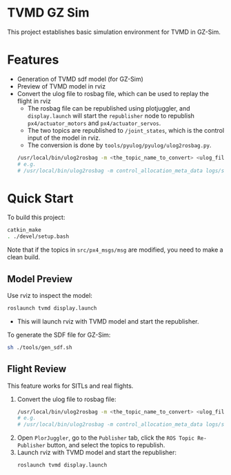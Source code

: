 # TVMD GZ Sim

This project establishes basic simulation environment for TVMD in GZ-Sim.

# Features

- Generation of TVMD sdf model (for GZ-Sim)
- Preview of TVMD model in rviz
- Convert the ulog file to rosbag file, which can be used to replay the flight in rviz
    - The rosbag file can be republished using plotjuggler, and `display.launch` will start the `republisher` node to republish `px4/actuator_motors` and `px4/actuator_servos`.
    - The two topics are republished to `/joint_states`, which is the control input of the model in rviz.
    - The conversion is done by `tools/pyulog/pyulog/ulog2rosbag.py`.
    ```bash
    /usr/local/bin/ulog2rosbag -m <the_topic_name_to_convert> <ulog_filename>.ulg <output_bag_filename>.bag
    # e.g.
    # /usr/local/bin/ulog2rosbag -m control_allocation_meta_data logs/sitl_ebrca/14_57_40.ulg logs/sitl_ebrca/14_57_40.bag
    ```

# Quick Start

To build this project:
```bash
catkin_make
. ./devel/setup.bash
```
Note that if the topics in `src/px4_msgs/msg` are modified, you need to make a clean build.

## Model Preview
Use rviz to inspect the model:
```bash
roslaunch tvmd display.launch
```
- This will launch rviz with TVMD model and start the republisher.

To generate the SDF file for GZ-Sim:
```bash
sh ./tools/gen_sdf.sh
```

## Flight Review

This feature works for SITLs and real flights.
1. Convert the ulog file to rosbag file:
    ```bash
    /usr/local/bin/ulog2rosbag -m <the_topic_name_to_convert> <ulog_filename>.ulg <output_bag_filename>.bag
    # e.g.
    # /usr/local/bin/ulog2rosbag -m control_allocation_meta_data logs/sitl_ebrca/14_57_40.ulg logs/sitl_ebrca/14_57_40.bag
    ```
2. Open `PlorJuggler`, go to the `Publisher` tab, click the `ROS Topic Re-Publisher` button, and select the topics to republish.
3. Launch rviz with TVMD model and start the republisher:
    ```bash
    roslaunch tvmd display.launch
    ```

